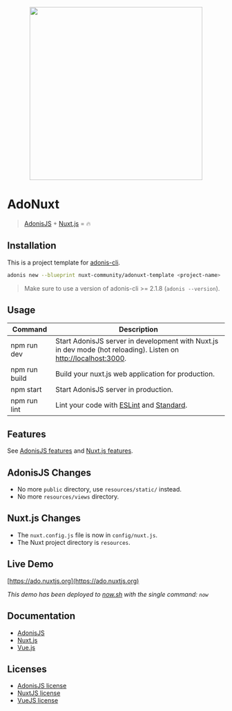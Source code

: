 <p align="center"><img width="400" src="https://raw.githubusercontent.com/nuxt/adonuxt/master/resources/assets/img/logo.png"></p>

# AdoNuxt

> [AdonisJS](http://adonisjs.com/) + [Nuxt.js](https://nuxtjs.org) = :fire:

## Installation

This is a project template for [adonis-cli](https://github.com/adonisjs/adonis-cli).

```bash
adonis new --blueprint nuxt-community/adonuxt-template <project-name>
```

> Make sure to use a version of adonis-cli >= 2.1.8 (`adonis --version`).

## Usage

| Command | Description |
|---------|-------------|
| npm run dev | Start AdonisJS server in development with Nuxt.js in dev mode (hot reloading). Listen on [http://localhost:3000](http://localhost:3000). |
| npm run build | Build your nuxt.js web application for production. |
| npm start | Start AdonisJS server in production. |
| npm run lint | Lint your code with [ESLint](http://eslint.org) and [Standard](http://standardjs.com). |

## Features

See [AdonisJS features](http://adonisjs.com/docs/3.2/overview) and [Nuxt.js features](https://nuxtjs.org/guide/#features).

## AdonisJS Changes

- No more `public` directory, use `resources/static/` instead.
- No more `resources/views` directory.

## Nuxt.js Changes

- The `nuxt.config.js` file is now in `config/nuxt.js`.
- The Nuxt project directory is `resources`.

## Live Demo

[https://ado.nuxtjs.org](https://ado.nuxtjs.org)

*This demo has been deployed to [now.sh](https://zeit.co/now/) with the single command: `now`*

## Documentation

- [AdonisJS](http://adonisjs.com/docs/)
- [Nuxt.js](https://nuxtjs.org/guide/)
- [Vue.js](http://vuejs.org/guide/)

## Licenses

- [AdonisJS license](https://github.com/adonisjs/adonis-framework/blob/develop/LICENSE.txt)
- [NuxtJS license](https://github.com/nuxt/nuxt.js/blob/master/LICENSE.md)
- [VueJS license](https://github.com/vuejs/vue/blob/master/LICENSE)
